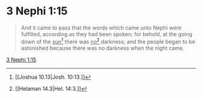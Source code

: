 # 3 Nephi 1:15

> And it came to pass that the words which came unto Nephi were fulfilled, according as they had been spoken; for behold, at the going down of the <u>sun</u>[^a] there was <u>no</u>[^b] darkness; and the people began to be astonished because there was no darkness when the night came.

[3 Nephi 1:15](https://www.churchofjesuschrist.org/study/scriptures/bofm/3-ne/1?lang=eng&id=p15#p15)


[^a]: [[Joshua 10.13|Josh. 10:13.]]
[^b]: [[Helaman 14.3|Hel. 14:3.]]
